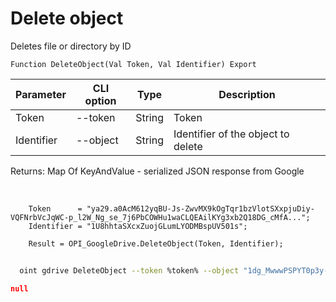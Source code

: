 ﻿---
sidebar_position: 9
---

# Delete object
 Deletes file or directory by ID



`Function DeleteObject(Val Token, Val Identifier) Export`

  | Parameter | CLI option | Type | Description |
  |-|-|-|-|
  | Token | --token | String | Token |
  | Identifier | --object | String | Identifier of the object to delete |

  
  Returns:  Map Of KeyAndValue - serialized JSON response from Google

<br/>




```bsl title="Code example"
    Token      = "ya29.a0AcM612yqBU-Js-ZwvMX9kOgTqr1bzVlotSXxpjuDiy-VQFNrbVcJqWC-p_l2W_Ng_se_7j6PbCOWHu1waCLQEAilKYg3xb2Q18DG_cMfA...";
    Identifier = "1U8hhtaSXcxZuojGLumLYODMBspUV501s";

    Result = OPI_GoogleDrive.DeleteObject(Token, Identifier);
```



```sh title="CLI command example"
    
  oint gdrive DeleteObject --token %token% --object "1dg_MwwwPSPYT0p3y-8dvGWoapbwaaaaa"

```

```json title="Result"
null
```
